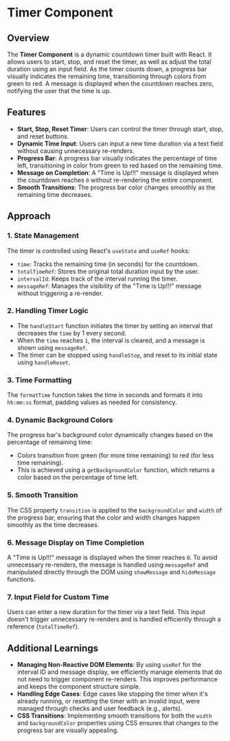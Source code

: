 # Timer Component

## Overview

The **Timer Component** is a dynamic countdown timer built with React. It allows users to start, stop, and reset the timer, as well as adjust the total duration using an input field. As the timer counts down, a progress bar visually indicates the remaining time, transitioning through colors from green to red. A message is displayed when the countdown reaches zero, notifying the user that the time is up.

## Features

- **Start, Stop, Reset Timer**: Users can control the timer through start, stop, and reset buttons.
- **Dynamic Time Input**: Users can input a new time duration via a text field without causing unnecessary re-renders.
- **Progress Bar**: A progress bar visually indicates the percentage of time left, transitioning in color from green to red based on the remaining time.
- **Message on Completion**: A "Time is Up!!!" message is displayed when the countdown reaches `0` without re-rendering the entire component.
- **Smooth Transitions**: The progress bar color changes smoothly as the remaining time decreases.

## Approach

### 1. **State Management**

The timer is controlled using React's `useState` and `useRef` hooks:

- `time`: Tracks the remaining time (in seconds) for the countdown.
- `totalTimeRef`: Stores the original total duration input by the user.
- `intervalId`: Keeps track of the interval running the timer.
- `messageRef`: Manages the visibility of the "Time is Up!!!" message without triggering a re-render.

### 2. **Handling Timer Logic**

- The `handleStart` function initiates the timer by setting an interval that decreases the `time` by 1 every second.
- When the `time` reaches `1`, the interval is cleared, and a message is shown using `messageRef`.
- The timer can be stopped using `handleStop`, and reset to its initial state using `handleReset`.

### 3. **Time Formatting**

The `formatTime` function takes the time in seconds and formats it into `hh:mm:ss` format, padding values as needed for consistency.

### 4. **Dynamic Background Colors**

The progress bar's background color dynamically changes based on the percentage of remaining time:

- Colors transition from green (for more time remaining) to red (for less time remaining).
- This is achieved using a `getBackgroundColor` function, which returns a color based on the percentage of time left.

### 5. **Smooth Transition**

The CSS property `transition` is applied to the `backgroundColor` and `width` of the progress bar, ensuring that the color and width changes happen smoothly as the time decreases.

### 6. **Message Display on Time Completion**

A "Time is Up!!!" message is displayed when the timer reaches `0`. To avoid unnecessary re-renders, the message is handled using `messageRef` and manipulated directly through the DOM using `showMessage` and `hideMessage` functions.

### 7. **Input Field for Custom Time**

Users can enter a new duration for the timer via a text field. This input doesn't trigger unnecessary re-renders and is handled efficiently through a reference (`totalTimeRef`).

## Additional Learnings

- **Managing Non-Reactive DOM Elements**: By using `useRef` for the interval ID and message display, we efficiently manage elements that do not need to trigger component re-renders. This improves performance and keeps the component structure simple.
- **Handling Edge Cases**: Edge cases like stopping the timer when it's already running, or resetting the timer with an invalid input, were managed through checks and user feedback (e.g., alerts).
- **CSS Transitions**: Implementing smooth transitions for both the `width` and `backgroundColor` properties using CSS ensures that changes to the progress bar are visually appealing.
